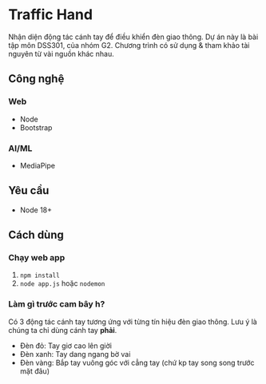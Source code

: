 # Traffic Hand

Nhận diện động tác cánh tay để điều khiển đèn giao thông.
Dự án này là bài tập môn DSS301, của nhóm G2. Chương trình có sử dụng & tham khảo tài nguyên từ vài nguồn khác nhau.

## Công nghệ
### Web
- Node
- Bootstrap

### AI/ML
- MediaPipe

## Yêu cầu
- Node 18+

## Cách dùng

### Chạy web app
1. `npm install`
2. `node app.js` hoặc `nodemon`

### Làm gì trước cam bây h?

Có 3 động tác cánh tay tương ứng với từng tín hiệu đèn giao thông. Lưu ý là chúng ta chỉ dùng cánh tay **phải**.
- Đèn đỏ: Tay giơ cao lên giời
- Đèn xanh: Tay dang ngang bờ vai
- Đèn vàng: Bắp tay vuông góc với cẳng tay (chứ kp tay song song trước mặt đâu)